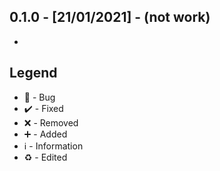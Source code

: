 ## 0.1.0 - [21/01/2021] - (not work)
- 

## Legend
- 🐛 - Bug
- ✔️ - Fixed
- ❌ - Removed
- ➕ - Added
- ℹ️ - Information
- ♻️ - Edited
